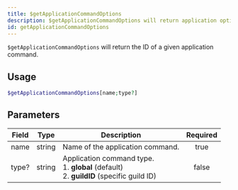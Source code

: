 ```yaml
---
title: $getApplicationCommandOptions
description: $getApplicationCommandOptions will return application options of a given application command.
id: getApplicationCommandOptions
---
```


`$getApplicationCommandOptions` will return the ID of a given application command.

## Usage

```php
$getApplicationCommandOptions[name;type?]
```

## Parameters

| Field | Type   | Description                                                                                        | Required |
| ----- | ------ | -------------------------------------------------------------------------------------------------- | :------: |
| name  | string | Name of the application command.                                                                   |   true   |
| type? | string | Application command type. <br /> 1. **global** (default) <br /> 2. **guildID** (specific guild ID) |  false   |